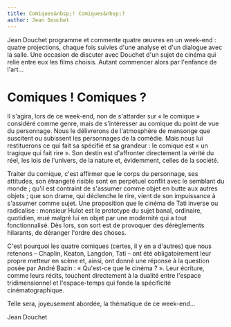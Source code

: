 ```yaml
---
title: Comiques&nbsp;! Comiques&nbsp;?
author: Jean Douchet
---
```

Jean Douchet programme et commente quatre œuvres en un week-end&nbsp;: quatre projections, chaque fois suivies d'une analyse et d'un dialogue avec la salle. Une occasion de discuter avec Douchet d'un sujet de cinéma qui relie entre eux les films choisis. Autant commencer alors par l'enfance de l'art...

# Comiques&nbsp;! Comiques&nbsp;?

Il s'agira, lors de ce week-end, non de s'attarder sur «&nbsp;le comique&nbsp;» considéré comme genre, mais de s'intéresser au comique du point de vue du personnage. Nous le délivrerons de l'atmosphère de mensonge que suscitent ou subissent les personnages de la comédie. Mais nous lui restituerons ce qui fait sa spécifié et sa grandeur&nbsp;: le comique est «&nbsp;un tragique qui fait rire&nbsp;». Son destin est d'affronter directement la vérité du réel, les lois de l'univers, de la nature et, évidemment, celles de la société.

Traiter du comique, c'est affirmer que le corps du personnage, ses attitudes, son étrangeté risible sont en perpétuel conflit avec le semblant du monde&nbsp;; qu'il est contraint de s'assumer comme objet en butte aux autres objets&nbsp;; que son drame, qui déclenche le rire, vient de son impuissance à s'assumer comme sujet. Une proposition que le cinéma de Tati inverse ou radicalise&nbsp;: monsieur Hulot est le prototype du sujet banal, ordinaire, quotidien, mué malgré lui en objet par une modernité qui a tout fonctionnalisé. Dès lors, son sort est de provoquer des dérèglements hilarants, de déranger l'ordre des choses.

C'est pourquoi les quatre comiques (certes, il y en a d'autres) que nous retenons – Chaplin, Keaton, Langdon, Tati – ont été obligatoirement leur propre metteur en scène et, ainsi, ont donné une réponse à la question posée par André Bazin&nbsp;: «&nbsp;Qu'est-ce que le cinéma&nbsp;?&nbsp;». Leur écriture, comme leurs récits, touchent directement à la dualité entre l'espace tridimensionnel et l'espace-temps qui fonde la spécificité cinématographique.

Telle sera, joyeusement abordée, la thématique de ce week-end...

Jean Douchet